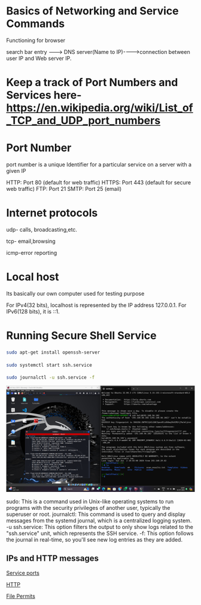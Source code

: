 
# Basics of Networking and Service Commands

Functioning for browser


search bar entry ---> DNS server(Name to IP)---->connection between user IP and Web server IP.

# Keep a track of Port Numbers and Services here- https://en.wikipedia.org/wiki/List_of_TCP_and_UDP_port_numbers

# Port Number 

port number is a unique Identifier for a particular service  on a server with a given IP

HTTP: Port 80 (default for web traffic)
HTTPS: Port 443 (default for secure web traffic)
FTP: Port 21
SMTP: Port 25 (email)


# Internet protocols 


udp- calls, broadcasting,etc.

tcp- email,browsing

icmp-error reporting

# Local host

Its basically our own computer used for testing purpose

For IPv4(32 bits), localhost is represented by the IP address 127.0.0.1.
For IPv6(128 bits), it is ::1.

# Running Secure Shell Service 

```bash
sudo apt-get install openssh-server

sudo systemctl start ssh.service

sudo journalctl -u ssh.service -f
```

![Example Image](./ss2.png)

sudo: This is a command used in Unix-like operating systems to run programs with the security privileges of another user, typically the superuser or root.
journalctl: This command is used to query and display messages from the systemd journal, which is a centralized logging system.
-u ssh.service: This option filters the output to only show logs related to the "ssh.service" unit, which represents the SSH service.
-f: This option follows the journal in real-time, so you'll see new log entries as they are added.
## IPs and HTTP messages

[Service ports](https://en.wikipedia.org/wiki/List_of_TCP_and_UDP_port_numbers#Table_legend)

[HTTP](https://www.w3schools.com/tags/ref_httpmessages.asp)

[File Permits](https://www.warp.dev/terminus/linux-file-permissions-explained)
